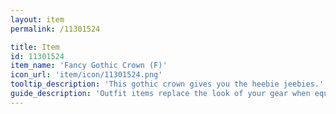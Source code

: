 ```yaml
---
layout: item
permalink: /11301524

title: Item
id: 11301524
item_name: 'Fancy Gothic Crown (F)'
icon_url: 'item/icon/11301524.png'
tooltip_description: 'This gothic crown gives you the heebie jeebies.'
guide_description: 'Outfit items replace the look of your gear when equipped.'
---
```


